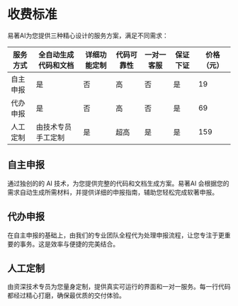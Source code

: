 # 收费标准

易著AI为您提供三种精心设计的服务方案，满足不同需求：

| 服务方式   | 全自动生成代码和文档 | 详细功能定制 | 代码可靠性 | 一对一客服 | 保证下证 | 价格（元） |
|------------|----------------------|--------------|----------------|------------|------------|----------|
| 自主申报   | 是                   | 否           | 高         | 否         | 是       | 19         |
| 代办申报   | 是                   | 否           | 高         | 否         | 是       | 69         |
| 人工定制   | 由技术专员手工定制      | 是           | 超高       | 是         | 是       | 159        |

## 自主申报
通过独创的的 AI 技术，为您提供完整的代码和文档生成方案。易著AI 会根据您的需求自动生成所需材料，并提供详细的申报指南，辅助您轻松完成软著申报。

## 代办申报
在自主申报的基础上，由我们的专业团队全程代为处理申报流程，让您专注于更重要的事务。这是效率与便捷的完美结合。

## 人工定制
由资深技术专员为您量身定制，提供真实可运行的界面和一对一服务。每一行代码都经过精心打磨，确保最优质的交付体验。
